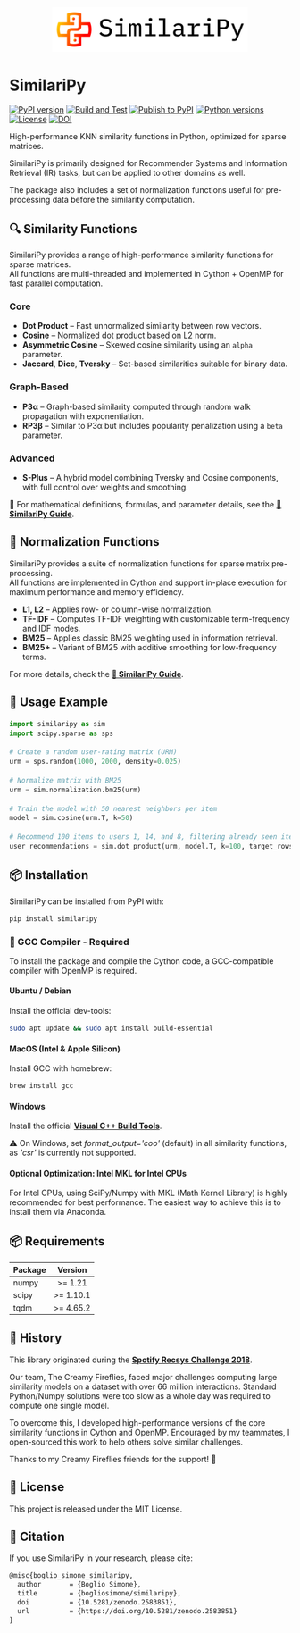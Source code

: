 <p align="center">
  <img src="https://raw.githubusercontent.com/bogliosimone/similaripy/master/logo.png" alt="similaripy" width="350"/>
</p>

# SimilariPy

[![PyPI version](https://img.shields.io/pypi/v/similaripy.svg?logo=pypi&logoColor=white)](https://pypi.org/project/similaripy/)
[![Build and Test](https://github.com/bogliosimone/similaripy/actions/workflows/python-package.yml/badge.svg)](https://github.com/bogliosimone/similaripy/actions/workflows/python-package.yml)
[![Publish to PyPI](https://github.com/bogliosimone/similaripy/actions/workflows/pypi-publish.yml/badge.svg)](https://github.com/bogliosimone/similaripy/actions/workflows/pypi-publish.yml)
[![Python versions](https://img.shields.io/pypi/pyversions/similaripy.svg?logo=python&logoColor=white)](https://pypi.org/project/similaripy/)
[![License](https://img.shields.io/github/license/bogliosimone/similaripy.svg)](https://github.com/bogliosimone/similaripy/blob/master/LICENSE)
[![DOI](https://zenodo.org/badge/DOI/10.5281/zenodo.2583851.svg)](https://doi.org/10.5281/zenodo.2583851)


High-performance KNN similarity functions in Python, optimized for sparse matrices.

SimilariPy is primarily designed for Recommender Systems and Information Retrieval (IR) tasks, but can be applied to other domains as well.

The package also includes a set of normalization functions useful for pre-processing data before the similarity computation.

## 🔍 Similarity Functions

SimilariPy provides a range of high-performance similarity functions for sparse matrices.  
All functions are multi-threaded and implemented in Cython + OpenMP for fast parallel computation.

### Core 

- **Dot Product** – Fast unnormalized similarity between row vectors.
- **Cosine** – Normalized dot product based on L2 norm.
- **Asymmetric Cosine** – Skewed cosine similarity using an `alpha` parameter.
- **Jaccard**, **Dice**, **Tversky** – Set-based similarities suitable for binary data.

### Graph-Based

- **P3α** – Graph-based similarity computed through random walk propagation with exponentiation.
- **RP3β** – Similar to P3α but includes popularity penalization using a `beta` parameter.

### Advanced 

- **S-Plus** – A hybrid model combining Tversky and Cosine components, with full control over weights and smoothing.

📘 For mathematical definitions, formulas, and parameter details, see the **[📘 SimilariPy Guide](docs/guide.md)**.

## 🧮 Normalization Functions

SimilariPy provides a suite of normalization functions for sparse matrix pre-processing.  
All functions are implemented in Cython and support in-place execution for maximum performance and memory efficiency.

- **L1, L2** – Applies row- or column-wise normalization.
- **TF-IDF** – Computes TF-IDF weighting with customizable term-frequency and IDF modes.
- **BM25** – Applies classic BM25 weighting used in information retrieval.
- **BM25+** – Variant of BM25 with additive smoothing for low-frequency terms.

For more details, check the **[📘 SimilariPy Guide](docs/guide.md)**.


## 🚀 Usage Example

```python
import similaripy as sim
import scipy.sparse as sps

# Create a random user-rating matrix (URM)
urm = sps.random(1000, 2000, density=0.025)

# Normalize matrix with BM25
urm = sim.normalization.bm25(urm)

# Train the model with 50 nearest neighbors per item 
model = sim.cosine(urm.T, k=50)

# Recommend 100 items to users 1, 14, and 8, filtering already seen items
user_recommendations = sim.dot_product(urm, model.T, k=100, target_rows=[1, 14, 8], filter_cols=urm)
```

## 📦 Installation

SimilariPy can be installed from PyPI with:

```cmd
pip install similaripy
```

### 🔧 GCC Compiler - Required

To install the package and compile the Cython code, a GCC-compatible compiler with OpenMP is required.

#### Ubuntu / Debian

Install the official dev-tools:

```bash
sudo apt update && sudo apt install build-essential
```

#### MacOS (Intel & Apple Silicon)

Install GCC with homebrew:

```bash
brew install gcc
```

#### Windows

Install the official **[Visual C++ Build Tools](https://visualstudio.microsoft.com/en/visual-cpp-build-tools/)**.

⚠️ On Windows, set *format_output='coo'* (default) in all similarity functions, as *'csr'* is currently not supported.


#### Optional Optimization: Intel MKL for Intel CPUs

For Intel CPUs, using SciPy/Numpy with MKL (Math Kernel Library) is highly recommended for best performance.
The easiest way to achieve this is to install them via Anaconda.

## 📦 Requirements

| Package                         | Version        |
| --------------------------------|:--------------:|
| numpy                           |   >= 1.21      |
| scipy                           |   >= 1.10.1    |
| tqdm                            |   >= 4.65.2    |

## 📜 History

This library originated during the **[Spotify Recsys Challenge 2018](https://research.atspotify.com/publications/recsys-challenge-2018-automatic-music-playlist-continuation/)**.

Our team, The Creamy Fireflies, faced major challenges computing large similarity models on a dataset with over 66 million interactions. Standard Python/Numpy solutions were too slow as a whole day was required to compute one single model.

To overcome this, I developed high-performance versions of the core similarity functions in Cython and OpenMP. Encouraged by my teammates, I open-sourced this work to help others solve similar challenges.

Thanks to my Creamy Fireflies friends for the support! 🙏 

## 📄 License

This project is released under the MIT License.

## 🔖 Citation

If you use SimilariPy in your research, please cite:

```text
@misc{boglio_simone_similaripy,
  author       = {Boglio Simone},
  title        = {bogliosimone/similaripy},
  doi          = {10.5281/zenodo.2583851},
  url          = {https://doi.org/10.5281/zenodo.2583851}
}
```
